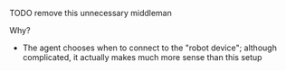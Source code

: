 TODO remove this unnecessary middleman

Why?
- The agent chooses when to connect to the "robot device"; although complicated, it actually makes much more sense than this setup
